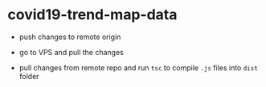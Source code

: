 # covid19-trend-map-data

- push changes to remote origin

- go to VPS and pull the changes

- pull changes from remote repo and run `tsc` to compile `.js` files into `dist` folder